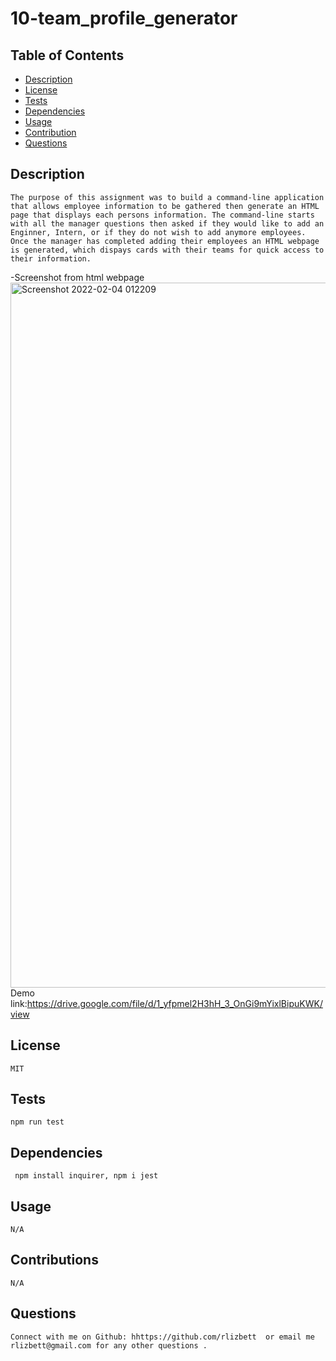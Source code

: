 # 10-team_profile_generator
## Table of Contents
* [Description](#description)
* [License](#license)
* [Tests](#tests)
* [Dependencies](#dependencies)
* [Usage](#usage)
* [Contribution](#contributions)
* [Questions](#questions)

 ## Description 
    The purpose of this assignment was to build a command-line application that allows employee information to be gathered then generate an HTML page that displays each persons information. The command-line starts with all the manager questions then asked if they would like to add an Enginner, Intern, or if they do not wish to add anymore employees. Once the manager has completed adding their employees an HTML webpage is generated, which dispays cards with their teams for quick access to their information.
-Screenshot from html webpage
<img width="1128" alt="Screenshot 2022-02-04 012209" src="https://user-images.githubusercontent.com/93292915/152488355-970fcd30-9034-4489-835b-4ec9ce65f7be.png">
Demo link:https://drive.google.com/file/d/1_yfpmel2H3hH_3_OnGi9mYixlBipuKWK/view 

## License 
    MIT
## Tests 
    npm run test
## Dependencies 
     npm install inquirer, npm i jest
## Usage 
    N/A
## Contributions 
    N/A
## Questions
    Connect with me on Github: hhttps://github.com/rlizbett  or email me rlizbett@gmail.com for any other questions .
